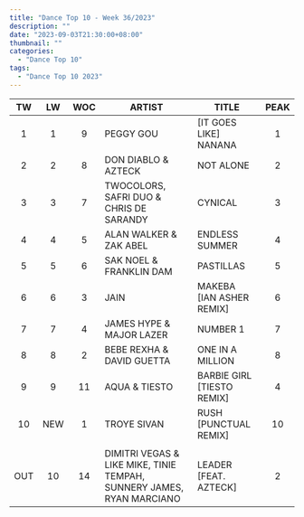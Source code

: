 ```yaml
---
title: "Dance Top 10 - Week 36/2023"
description: ""
date: "2023-09-03T21:30:00+08:00"
thumbnail: ""
categories:
  - "Dance Top 10"
tags:
  - "Dance Top 10 2023"
---
```

<!--more-->
|TW|LW|WOC|ARTIST|TITLE|PEAK|
|:---:|:---:|:---:|---|---|:---:|
|1|1|9|PEGGY GOU|[IT GOES LIKE] NANANA|1|
|2|2|8|DON DIABLO & AZTECK|NOT ALONE|2|
|3|3|7|TWOCOLORS, SAFRI DUO & CHRIS DE SARANDY|CYNICAL|3|
|4|4|5|ALAN WALKER & ZAK ABEL|ENDLESS SUMMER|4|
|5|5|6|SAK NOEL & FRANKLIN DAM|PASTILLAS|5|
|6|6|3|JAIN|MAKEBA [IAN ASHER REMIX]|6|
|7|7|4|JAMES HYPE & MAJOR LAZER|NUMBER 1|7|
|8|8|2|BEBE REXHA & DAVID GUETTA|ONE IN A MILLION|8|
|9|9|11|AQUA & TIESTO|BARBIE GIRL [TIESTO REMIX]|4|
|10|NEW|1|TROYE SIVAN|RUSH [PUNCTUAL REMIX]|10|
| | | | | | |
|OUT|10|14|DIMITRI VEGAS & LIKE MIKE, TINIE TEMPAH, SUNNERY JAMES, RYAN MARCIANO|LEADER [FEAT. AZTECK]|2|

